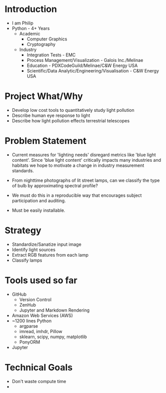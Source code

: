 # Introduction
- I am Philip
- Python - 4+ Years
  - Academic
    - Computer Graphics
    - Cryptography
  - Industry
    - Integration Tests - EMC
	- Process Management/Visualization - Galois Inc./Melinae
	- Education - PDXCodeGuild/Melinae/C&W Energy USA
	- Scientific/Data Analytic/Engineering/Visualisation - C&W Energy USA

# Project What/Why
- Develop low cost tools to quantitatively study light pollution
- Describe human eye response to light
- Describe how light pollution effects terrestrial telescopes

# Problem Statement
- Current measures for 'lighting needs' disregard metrics like 'blue light content'. Since 'blue light content' critically impacts many industries and habitats we hope to motivate a change in industry measurement standards.
- From nighttime photographs of lit street lamps, can we classify the type of bulb by approximating spectral profile?

- We must do this in a reproducible way that encourages subject participation and auditing.
- Must be easily installable.

# Strategy
- Standardize/Sanatize input image
- Identify light sources
- Extract RGB features from each lamp
- Classify lamps

# Tools used so far
- GitHub
  - Version Control
  - ZenHub
  - Jupyter and Markdown Rendering
- Amazon Web Services (AWS)
- ~1200 lines Python
  - argparse
  - imread, imhdr, Pillow
  - sklearn, scipy, numpy, matplotlib
  - PonyORM
- Jupyter

# Technical Goals
- Don't waste compute time
- 
